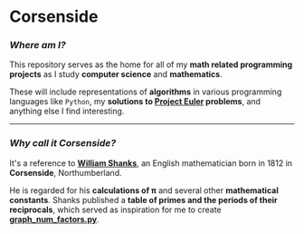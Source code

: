 # Corsenside

### _Where am I?_

This repository serves as the home for all of my **math related programming projects** as I study **computer science** and **mathematics**.

These will include representations of **algorithms** in various programming languages like `Python`, my **solutions to [Project Euler](https://projecteuler.net/about) problems**, and anything else I find interesting.

---

### _Why call it Corsenside?_

It's a reference to **[William Shanks](https://en.wikipedia.org/wiki/William_Shanks)**, an English mathematician born in 1812 in **Corsenside**, Northumberland.

He is regarded for his **calculations of π** and several other **mathematical constants**. Shanks published a **table of primes and the periods of their reciprocals**, which served as inspiration for me to create **[graph_num_factors.py](https://github.com/Flapjack2000/Corsenside/blob/main/graph_num_factors)**.
